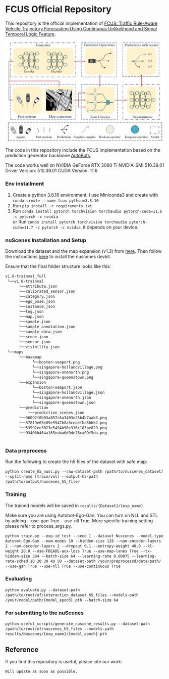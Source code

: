 # FCUS Official Repository

This repository is the official implementation of [FCUS: Traffic Rule-Aware Vehicle Trajectory Forecasting Using Continuous Unlikelihood and Signal Temporal Logic Feature](https://chantsss.github.io/FCUS/).

![Image text](https://github.com/chantsss/FCUS/blob/main/docs/overview.png)


The code in this repository include the FCUS implementation based on the prediction generator backbone [AutoBots](https://arxiv.org/abs/2104.00563).

The code works well on NVIDIA GeForce RTX 3080 Ti NVIDIA-SMI 510.39.01    Driver Version: 510.39.01    CUDA Version: 11.6

### Env installment

1. Create a python 3.8.16 environment. I use Miniconda3 and create with 
`conda create --name fcus python=3.8.16`
2. Run `pip install -r requirements.txt`
3. Run `conda install pytorch torchvision torchaudio pytorch-cuda=11.6 -c pytorch -c nvidia`<br />
   or Run `conda install pytorch torchvision torchaudio pytorch-cuda=11.7 -c pytorch -c nvidia`, it depends on your device.

### nuScenes Installation and Setup

Download the dataset and the map expansion (v1.3) from [here](https://www.nuscenes.org/nuscenes#download).
Then follow the instructions [here](https://github.com/nutonomy/nuscenes-devkit) to install the nuscenes devkit.

Ensure that the final folder structure looks like this:
```
v1.0-trainval_full
 └──v1.0-trainval
      └──attribute.json
      └──calibrated_sensor.json
      └──category.json
      └──ego_pose.json
      └──instance.json
      └──log.json
      └──map.json
      └──sample.json
      └──sample_annotation.json
      └──sample_data.json
      └──scene.json
      └──sensor.json
      └──visibility.json
 └──maps
      └──basemap
            └──boston-seaport.png
            └──singapore-hollandvillage.png
            └──singapore-onenorth.png
            └──singapore-queenstown.png
      └──expansion
            └──boston-seaport.json
            └──singapore-hollandvillage.json
            └──singapore-onenorth.json
            └──singapore-queenstown.json
      └──prediction
          └──prediction_scenes.json
      └──36092f0b03a857c6a3403e25b4b7aab3.png
      └──37819e65e09e5547b8a3ceaefba56bb2.png
      └──53992ee3023e5494b90c316c183be829.png
      └──93406b464a165eaba6d9de76ca09f5da.png
      
```

### Data preprocess

Run the following to create the h5 files of the dataset with safe map:

```
python create_h5_nusc.py --raw-dataset-path /path/to/nuscenes_dataset/ --split-name [train/val] --output-h5-path /path/to/output/nuscenes_h5_file/
```

### Training

The trained models will be saved in `results/{Dataset}/{exp_name}`. 

Make sure you are using Autobot-Ego-Gan. 
You can turn on NLL and STL by adding --use-gan True --use-nll True. More specific training setting please refer to process_args.py. 

```
python train.py --exp-id test --seed 1 --dataset Nuscenes --model-type Autobot-Ego-Gan --num-modes 10 --hidden-size 128 --num-encoder-layers 2 --num-decoder-layers 2 --dropout 0.1 --entropy-weight 40.0 --kl-weight 20.0 --use-FDEADE-aux-loss True --use-map-lanes True --tx-hidden-size 384 --batch-size 64 --learning-rate 0.00075 --learning-rate-sched 10 20 30 40 50 --dataset-path /your/preprocessd/data/path/ --use-gan True --use-nll True --use-continuous True
```

### Evaluating

```
python evaluate.py --dataset-path /path/to/root/of/interaction_dataset_h5_files --models-path /your/model/path/{model_epoch}.pth --batch-size 64
```

### For submitting to the nuScenes

```
python useful_scripts/generate_nuscene_results.py --dataset-path /path/to/root/of/nuscenes_h5_files --models-path results/Nuscenes/{exp_name}/{model_epoch}.pth 
```


## Reference

If you find this repository is useful, please cite our work:

```
Will update as soon as possible.
```


